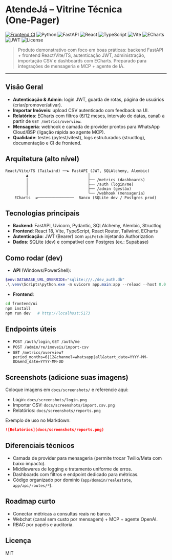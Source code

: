 # AtendeJá – Vitrine Técnica (One‑Pager)

[![Frontend CI](https://github.com/rodri-oliveira/atendeJA-ND-Imoveis-/actions/workflows/frontend-ci.yml/badge.svg)](https://github.com/rodri-oliveira/atendeJA-ND-Imoveis-/actions/workflows/frontend-ci.yml)
![Python](https://img.shields.io/badge/Python-3.11-blue)
![FastAPI](https://img.shields.io/badge/FastAPI-0.110+-teal)
![React](https://img.shields.io/badge/React-18-61DAFB)
![TypeScript](https://img.shields.io/badge/TypeScript-5-blue)
![Vite](https://img.shields.io/badge/Vite-5-646CFF)
![ECharts](https://img.shields.io/badge/ECharts-5-orange)
![JWT](https://img.shields.io/badge/Auth-JWT-green)
![License](https://img.shields.io/badge/License-MIT-lightgrey)

> Produto demonstrativo com foco em boas práticas: backend FastAPI + frontend React/Vite/TS, autenticação JWT, administração, importação CSV e dashboards com ECharts. Preparado para integrações de mensageria e MCP + agente de IA.

---

## Visão Geral
- __Autenticação & Admin__: login JWT, guarda de rotas, página de usuários (criar/promover/ativar).
- __Importar Imóveis__: upload CSV autenticado com feedback na UI.
- __Relatórios__: ECharts com filtros (6/12 meses, intervalo de datas, canal) a partir de `GET /metrics/overview`.
- __Mensageria__: webhook e camada de provider prontos para WhatsApp Cloud/BSP (ligação rápida ao agente MCP).
- __Qualidade__: testes (pytest/vitest), logs estruturados (structlog), documentação e CI de frontend.

## Arquitetura (alto nível)
```
React/Vite/TS (Tailwind) ──► FastAPI (JWT, SQLAlchemy, Alembic)
         ▲                          │
         │                          ├── /metrics (dashboards)
         │                          ├── /auth (login/me)
         │                          ├── /admin (gestão)
         │                          └── /webhook (mensageria)
    ECharts  ◄────────────────  Banco (SQLite dev / Postgres prod)
```

## Tecnologias principais
- __Backend__: FastAPI, Uvicorn, Pydantic, SQLAlchemy, Alembic, Structlog
- __Frontend__: React 18, Vite, TypeScript, React Router, Tailwind, ECharts
- __Autenticação__: JWT (Bearer) com `apiFetch` injetando Authorization
- __Dados__: SQLite (dev) e compatível com Postgres (ex.: Supabase)

## Como rodar (dev)
- __API__ (Windows/PowerShell):
```powershell
$env:DATABASE_URL_OVERRIDE="sqlite:///./dev_auth.db"
.\.venv\Scripts\python.exe -m uvicorn app.main:app --reload --host 0.0.0.0 --port 8000 --reload-dir app --reload-dir tests
```
- __Frontend__:
```bash
cd frontend/ui
npm install
npm run dev   # http://localhost:5173
```

## Endpoints úteis
- `POST /auth/login`, `GET /auth/me`
- `POST /admin/re/imoveis/import-csv`
- `GET /metrics/overview?period_months=6|12&channel=whatsapp|all&start_date=YYYY-MM-DD&end_date=YYYY-MM-DD`

## Screenshots (adicione suas imagens)
Coloque imagens em `docs/screenshots/` e referencie aqui:
- Login: `docs/screenshots/login.png`
- Importar CSV: `docs/screenshots/import.csv.png`
- Relatórios: `docs/screenshots/reports.png`

Exemplo de uso no Markdown:
```md
![Relatórios](docs/screenshots/reports.png)
```

## Diferenciais técnicos
- Camada de provider para mensageria (permite trocar Twilio/Meta com baixo impacto).
- Middlewares de logging e tratamento uniforme de erros.
- Dashboards com filtros e endpoint dedicado para métricas.
- Código organizado por domínio (`app/domain/realestate`, `app/api/routes/*`).

## Roadmap curto
- Conectar métricas a consultas reais no banco.
- Webchat (canal sem custo por mensagem) + MCP + agente OpenAI.
- RBAC por papéis e auditoria.

## Licença
MIT

